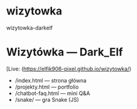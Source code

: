 # wizytowka
wizytowka-darkelf
# Wizytówka — Dark_Elf
[Live: (https://elfik906-pixel.github.io/wizytowka/)
- /index.html — strona główna
- /projekty.html — portfolio
- /chatbot-faq.html — mini Q&A
- /snake/ — gra Snake (JS)
